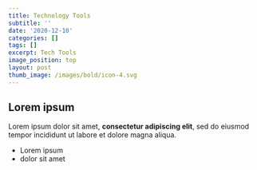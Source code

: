 ```yaml
---
title: Technology Tools
subtitle: ''
date: '2020-12-10'
categories: []
tags: []
excerpt: Tech Tools
image_position: top
layout: post
thumb_image: /images/bold/icon-4.svg
---
```

## Lorem ipsum

Lorem ipsum dolor sit amet, **consectetur adipiscing elit**, sed do eiusmod tempor incididunt ut labore et dolore magna aliqua.

- Lorem ipsum
- dolor sit amet